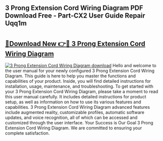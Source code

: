 ## 3 Prong Extension Cord Wiring Diagram PDF Download Free - Part-CX2 User Guide Repair Uqq1m

# <h2><a href="http://dfho8ce.blite.top/?on=3+Prong+Extension+Cord+Wiring+Diagram">🔗Download New 👉🔴 3 Prong Extension Cord Wiring Diagram</a></h2>

[![3 Prong Extension Cord Wiring Diagram download](https://i.imgur.com/lujVjoI.png)](http://dfho8ce.blite.top/?on=3+Prong+Extension+Cord+Wiring+Diagram)
Hello and welcome to the user manual for your newly configured 3 Prong Extension Cord Wiring Diagram. This guide is here to help you master the functions and capabilities of your product. Inside, you will find detailed instructions for installation, usage, maintenance, and troubleshooting. To get started with your 3 Prong Extension Cord Wiring Diagram, please take a moment to read this user manual carefully. It includes detailed instructions for product setup, as well as information on how to use its various features and capabilities. 3 Prong Extension Cord Wiring Diagram advanced features include augmented reality, customizable profiles, automatic software updates, and voice recognition, all of which can be accessed and customized through the user interface. Your Success is Our Goal 3 Prong Extension Cord Wiring Diagram. We are committed to ensuring your complete satisfaction.
